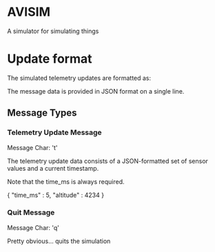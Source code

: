 # AVISIM

A simulator for simulating things

# Update format

The simulated telemetry updates are formatted as:

<message type char> <message data>

The message data is provided in JSON format on a single line. 

## Message Types

### Telemetry Update Message

Message Char: 't'

The telemetry update data consists of a JSON-formatted set of sensor values and a current timestamp.  

Note that the time_ms is always required. 

{ "time_ms" : 5, "altitude" : 4234 }

### Quit Message

Message Char: 'q'

Pretty obvious... quits the simulation